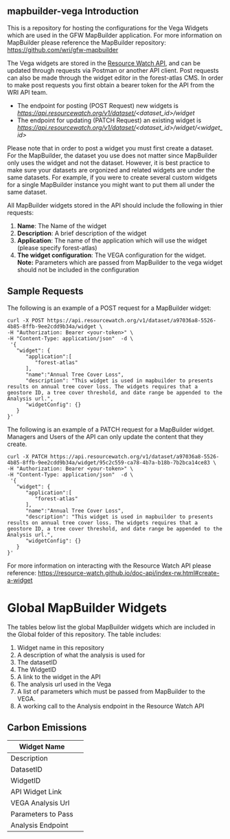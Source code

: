 ## mapbuilder-vega Introduction

This is a repository for hosting the configurations for the Vega Widgets which are used in the GFW MapBuilder application. For more information on MapBuilder please reference the MapBuilder repository: https://github.com/wri/gfw-mapbuilder

The Vega widgets are stored in the [Resource Watch API](https://resource-watch.github.io/doc-api/index-rw.html), and can be updated through requests via Postman or another API client. Post requests can also be made through the widget editor in the forest-atlas CMS. In order to make post requests you first obtain a bearer token for the API from the WRI API team.  

- The endpoint for posting (POST Request) new widgets is *https://api.resourcewatch.org/v1/dataset/<dataset_id>/widget*
- The endpoint for updating (PATCH Request) an existing widget is *https://api.resourcewatch.org/v1/dataset/<dataset_id>/widget/<widget_id>*

Please note that in order to post a widget you must first create a dataset. For the MapBuilder, the dataset you use does not matter since MapBuilder only uses the widget and not the dataset. However, it is best practice to make sure your datasets are orgonized and related widgets are under the same datasets. For example, if you were to create several custom widgets for a single MapBuilder instance you might want to put them all under the same dataset.

All MapBuilder widgets stored in the API should include the following in thier requests:

1. **Name**: The Name of the widget
2. **Description**: A brief description of the widget
3. **Application**: The name of the application which will use the widget (please specify forest-atlas)
4. **The widget configuration**: The VEGA configuration for the widget. **Note:** Parameters which are passed from MapBuilder to the vega widget should not be included in the configuration

## Sample Requests

The following is an example of a POST request for a MapBuilder widget:

```
curl -X POST https://api.resourcewatch.org/v1/dataset/a97036a8-5526-4b85-8ffb-9ee2cdd9b34a/widget \
-H "Authorization: Bearer <your-token>" \
-H "Content-Type: application/json"  -d \
 '{
   "widget": {
      "application":[
         "forest-atlas"
      ],
      "name":"Annual Tree Cover Loss",
      "description": "This widget is used in mapbuilder to presents results on annual tree cover loss. The widgets requires that a geostore ID, a tree cover threshold, and date range be appended to the Analysis url.",
      "widgetConfig": {}
   }
}'
```
The following is an example of a PATCH request for a MapBuilder widget. Managers and Users of the API can only update the content that they create.

```
curl -X PATCH https://api.resourcewatch.org/v1/dataset/a97036a8-5526-4b85-8ffb-9ee2cdd9b34a/widget/95c2c559-ca78-4b7a-b18b-7b2bca14ce83 \
-H "Authorization: Bearer <your-token>" \
-H "Content-Type: application/json"  -d \
 '{
   "widget": {
      "application":[
         "forest-atlas"
      ],
      "name":"Annual Tree Cover Loss",
      "description": "This widget is used in mapbuilder to presents results on annual tree cover loss. The widgets requires that a geostore ID, a tree cover threshold, and date range be appended to the Analysis url.",
      "widgetConfig": {}
   }
}'
```

For more information on interacting with the Resource Watch API please reference: https://resource-watch.github.io/doc-api/index-rw.html#create-a-widget

# Global MapBuilder Widgets

The tables below list the global MapBuilder widgets which are included in the Global folder of this repository. The table includes:

1) Widget name in this repository
2) A description of what the analysis is used for
3) The datasetID
4) The WidgetID
5) A link to the widget in the API
6) The analysis url used in the Vega
7) A list of parameters which must be passed from MapBuilder to the VEGA.
8) A working call to the Analysis endpoint in the Resource Watch API

## Carbon Emissions

| Widget Name     ||
| -----------     |---|
| Description     ||
| DatasetID       ||
| WidgetID        ||
| API Widget Link ||
| VEGA Analysis Url||
| Parameters to Pass||
| Analysis Endpoint ||







